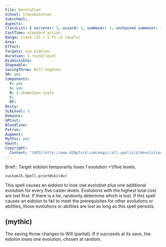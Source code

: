 ```yaml
---
File: Devolution
School: transmutation
Subschool: 
Aspects: 
ClassList: { sorcerer: 3, wizard: 3, summoner: 3, unchained summoner: 3, psychic: 3 }
CastTime: standard action
Range: close (25 + 5 ft./2 levels)
Area: 
Effect: 
Targets: one eidolon
Duration: 1 round/level
Dismissible: 
Shapeable: 
SavingThrow: Will negates
SR: yes
Components:
  V: yes
  S: yes
  M: a chameleon scale
  F: 
  DF: 
Deity: 
SLALevel: 3
Domains: 
GPCost: 
Bloodline: 
Patron: 
Augment: 
Mythic: yes
Haunt: 
Copyright:
  Content: "[APG](http://www.d20pfsrd.com/magic/all-spells/d/devolution)"
---
```

Brief:: Target eidolon temporarily loses 1 evolution +1/five levels.

```dataviewjs
customJS.Spell.printWiki(dv)
```

This spell causes an eidolon to lose one evolution plus one additional evolution for every five caster levels. Evolutions with the highest total cost are lost first. If there is a tie, randomly determine which is lost. If this spell causes an eidolon to fail to meet the prerequisites for other evolutions or abilities, those evolutions or abilities are lost as long as this spell persists.


## (mythic)

The saving throw changes to Will (partial). If it succeeds at its save, the eidolon loses one evolution, chosen at random.
